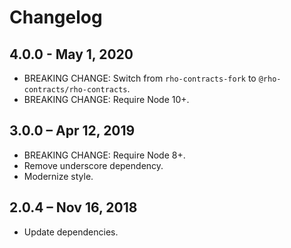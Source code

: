 # Changelog

## 4.0.0 - May 1, 2020

- BREAKING CHANGE: Switch from `rho-contracts-fork` to
  `@rho-contracts/rho-contracts`.
- BREAKING CHANGE: Require Node 10+.

## 3.0.0 – Apr 12, 2019

- BREAKING CHANGE: Require Node 8+.
- Remove underscore dependency.
- Modernize style.

## 2.0.4 – Nov 16, 2018

- Update dependencies.
